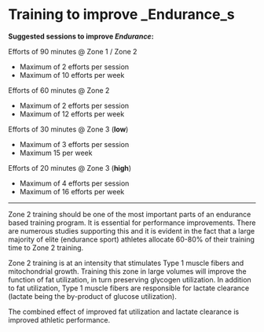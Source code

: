 # Training to improve _Endurance_s

**Suggested sessions to improve _Endurance_:**

Efforts of 90 minutes @ Zone 1 / Zone 2
* Maximum of 2 efforts per session
* Maximum of 10 efforts per week

Efforts of 60 minutes @ Zone 2
* Maximum of 2 efforts per session
* Maximum of 12 efforts per week

Efforts of 30 minutes @ Zone 3 (**low**)
* Maximum of 3 efforts per session
* Maximum 15 per week

Efforts of 20 minutes @ Zone 3 (**high**)
* Maximum of 4 efforts per session
* Maximum of 16 efforts per week

---

Zone 2 training should be one of the most important parts of an endurance based training program. It is essential for performance improvements. There are numerous studies supporting this and it is evident in the fact that a large majority of elite (endurance sport) athletes allocate 60-80% of their training time to Zone 2 training.

Zone 2 training is at an intensity that stimulates Type 1 muscle fibers and mitochondrial growth. Training this zone in large volumes will improve the function of fat utilization, in turn preserving glycogen utilization. In addition to fat utilization, Type 1 muscle fibers are responsible for lactate clearance (lactate being the by-product of glucose utilization).

The combined effect of improved fat utilization and lactate clearance is improved athletic performance.